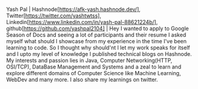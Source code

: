 Yash Pal | Hashnode[https://afk-yash.hashnode.dev/], Twitter[https://twitter.com/yashtwtss], Linkedin[https://www.linkedin.com/in/yash-pal-88621224b/], github[https://github.com/yashpal2104] | Hey I wanted to apply to Google Season of Docs and seeing a lot of participants and their resume I asked myself what should I showcase from my experience in the time I've been learning to code. So I thought why should'nt I let my work speaks for itself and I upto my level of knowledge I published technical blogs on Hashnode. My interests and passion lies in Java, Computer Networking(HTTP, OSI/TCP), DataBase Management and Systems and a zeal to learn and explore different domains of Computer Science like Machine Learning, WebDev and many more. I also share my learnings on twitter.
